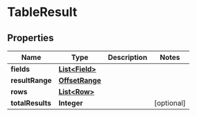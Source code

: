 # TableResult

## Properties
Name | Type | Description | Notes
------------ | ------------- | ------------- | -------------
**fields** | [**List&lt;Field&gt;**](Field.md) |  | 
**resultRange** | [**OffsetRange**](OffsetRange.md) |  | 
**rows** | [**List&lt;Row&gt;**](Row.md) |  | 
**totalResults** | **Integer** |  |  [optional]
